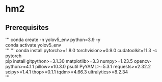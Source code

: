 # hm2
## Prerequisites
'''
conda create -n yolov5_env python=3.9 -y  
conda activate yolov5_env  
'''
'''
conda install pytorch>=1.8.0 torchvision>=0.9.0 cudatoolkit=11.3 -c pytorch  
pip install gitpython>=3.1.30 matplotlib>=3.3 numpy>=1.23.5 opencv-python>=4.1.1 pillow>=10.3.0 psutil PyYAML>=5.3.1 requests>=2.32.2 scipy>=1.4.1 thop>=0.1.1 tqdm>=4.66.3 ultralytics>=8.2.34  
'''
